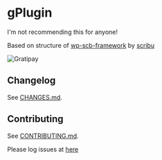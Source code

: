# gPlugin

I'm not recommending this for anyone!

Based on structure of [wp-scb-framework](https://github.com/scribu/wp-scb-framework) by [scribu](https://github.com/scribu)

![Gratipay](http://img.shields.io/gratipay/geminorum.svg) <script data-gratipay-username="geminorum"
        data-gratipay-widget="button"
        src="//grtp.co/v1.js"></script>

## Changelog

See [CHANGES.md](CHANGES.md).

## Contributing

See [CONTRIBUTING.md](CONTRIBUTING.md).

Please log issues at [here](https://github.com/geminorum/gplugin/issues)
